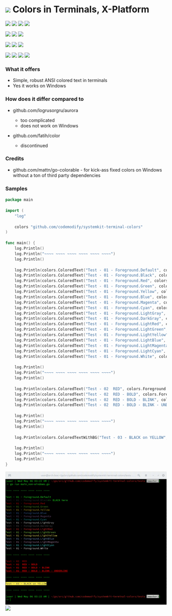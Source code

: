 # ![](https://fonts.gstatic.com/s/i/materialicons/bookmarks/v4/24px.svg) Colors in Terminals, X-Platform
[![](https://img.shields.io/github/v/release/codemodify/systemkit-terminal-colors?style=flat-square)](https://github.com/codemodify/systemkit-terminal-colors/releases/latest)
![](https://img.shields.io/github/languages/code-size/codemodify/systemkit-terminal-colors?style=flat-square)
![](https://img.shields.io/github/last-commit/codemodify/systemkit-terminal-colors?style=flat-square)
[![](https://img.shields.io/badge/license-0--license-brightgreen?style=flat-square)](https://github.com/codemodify/TheFreeLicense)

![](https://img.shields.io/github/workflow/status/codemodify/systemkit-terminal-colors/qa?style=flat-square)
![](https://img.shields.io/github/issues/codemodify/systemkit-terminal-colors?style=flat-square)
[![](https://goreportcard.com/badge/github.com/codemodify/systemkit-terminal-colors?style=flat-square)](https://goreportcard.com/report/github.com/codemodify/systemkit-terminal-colors)

[![](https://img.shields.io/badge/godoc-reference-brightgreen?style=flat-square)](https://godoc.org/github.com/codemodify/systemkit-terminal-colors)
![](https://img.shields.io/badge/PRs-welcome-brightgreen.svg?style=flat-square)
![](https://img.shields.io/gitter/room/codemodify/systemkit-terminal-colors?style=flat-square)

![](https://img.shields.io/github/contributors/codemodify/systemkit-terminal-colors?style=flat-square)
![](https://img.shields.io/github/stars/codemodify/systemkit-terminal-colors?style=flat-square)
![](https://img.shields.io/github/watchers/codemodify/systemkit-terminal-colors?style=flat-square)
![](https://img.shields.io/github/forks/codemodify/systemkit-terminal-colors?style=flat-square)

### What it offers
- Simple, robust ANSI colored text in terminals
- Yes it works on Windows

### How does it differ compared to
- github.com/logrusorgru/aurora
	- too complicated
	- does not work on Windows

- github.com/fatih/color
	- discontinued

### Credits
- github.com/mattn/go-colorable - for kick-ass fixed colors on Windows without a ton of third party dependencies

### Samples
```go
package main

import (
	"log"

	colors "github.com/codemodify/systemkit-terminal-colors"
)

func main() {
	log.Println()
	log.Println("~~~~ ~~~~ ~~~~ ~~~~ ~~~~ ~~~~")
	log.Println()

	log.Println(colors.ColoredText("Test - 01 - Foreground.Default", colors.Foreground.Default))
	log.Println(colors.ColoredText("Test - 01 - Foreground.Black", colors.Foreground.Black).String() + "<- BLACK here")
	log.Println(colors.ColoredText("Test - 01 - Foreground.Red", colors.Foreground.Red))
	log.Println(colors.ColoredText("Test - 01 - Foreground.Green", colors.Foreground.Green))
	log.Println(colors.ColoredText("Test - 01 - Foreground.Yellow", colors.Foreground.Yellow))
	log.Println(colors.ColoredText("Test - 01 - Foreground.Blue", colors.Foreground.Blue))
	log.Println(colors.ColoredText("Test - 01 - Foreground.Magenta", colors.Foreground.Magenta))
	log.Println(colors.ColoredText("Test - 01 - Foreground.Cyan", colors.Foreground.Cyan))
	log.Println(colors.ColoredText("Test - 01 - Foreground.LightGray", colors.Foreground.LightGray))
	log.Println(colors.ColoredText("Test - 01 - Foreground.DarkGray", colors.Foreground.DarkGray))
	log.Println(colors.ColoredText("Test - 01 - Foreground.LightRed", colors.Foreground.LightRed))
	log.Println(colors.ColoredText("Test - 01 - Foreground.LightGreen", colors.Foreground.LightGreen))
	log.Println(colors.ColoredText("Test - 01 - Foreground.LightYellow", colors.Foreground.LightYellow))
	log.Println(colors.ColoredText("Test - 01 - Foreground.LightBlue", colors.Foreground.LightBlue))
	log.Println(colors.ColoredText("Test - 01 - Foreground.LightMagenta", colors.Foreground.LightMagenta))
	log.Println(colors.ColoredText("Test - 01 - Foreground.LightCyan", colors.Foreground.LightCyan))
	log.Println(colors.ColoredText("Test - 01 - Foreground.White", colors.Foreground.White))

	log.Println()
	log.Println("~~~~ ~~~~ ~~~~ ~~~~ ~~~~ ~~~~")
	log.Println()

	log.Println(colors.ColoredText("Test - 02  RED", colors.Foreground.Red))
	log.Println(colors.ColoredText("Test - 02  RED - BOLD", colors.Foreground.Red).Bold())
	log.Println(colors.ColoredText("Test - 02  RED - BOLD - BLINK", colors.Foreground.Red).Bold().Blink())
	log.Println(colors.ColoredText("Test - 02  RED - BOLD - BLINK - UNDERLINE", colors.Foreground.Red).Bold().Blink().Underline())

	log.Println()
	log.Println("~~~~ ~~~~ ~~~~ ~~~~ ~~~~ ~~~~")
	log.Println()

	log.Println(colors.ColoredTextWithBG("Test - 03 - BLACK on YELLOW", colors.Foreground.Black, colors.Background.LightYellow))

	log.Println()
	log.Println("~~~~ ~~~~ ~~~~ ~~~~ ~~~~ ~~~~")
	log.Println()
}
```

![](https://raw.githubusercontent.com/codemodify/systemkit-terminal-colors/master/.helper-files/dox/colors-unix.gif)
![](https://raw.githubusercontent.com/codemodify/systemkit-terminal-colors/master/.helper-files/dox/colors-windows.gif)
